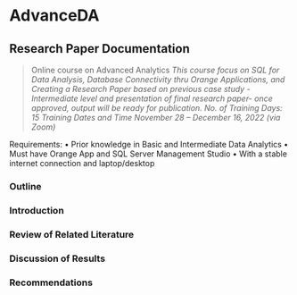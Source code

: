# AdvanceDA
## Research Paper Documentation
>Online course on Advanced Analytics
>*This course focus on SQL for Data Analysis, Database Connectivity thru
Orange Applications, and Creating a Research Paper based on previous case
study -Intermediate level and presentation of final research paper- once approved,
output will be ready for publication.
>No. of Training Days: 15
>Training Dates and Time November 28 – December 16, 2022 (via Zoom)*

Requirements:
• Prior knowledge in Basic and Intermediate Data Analytics
• Must have Orange App and SQL Server Management Studio
• With a stable internet connection and laptop/desktop

### Outline
### Introduction
### Review of Related Literature
### Discussion of Results
### Recommendations

